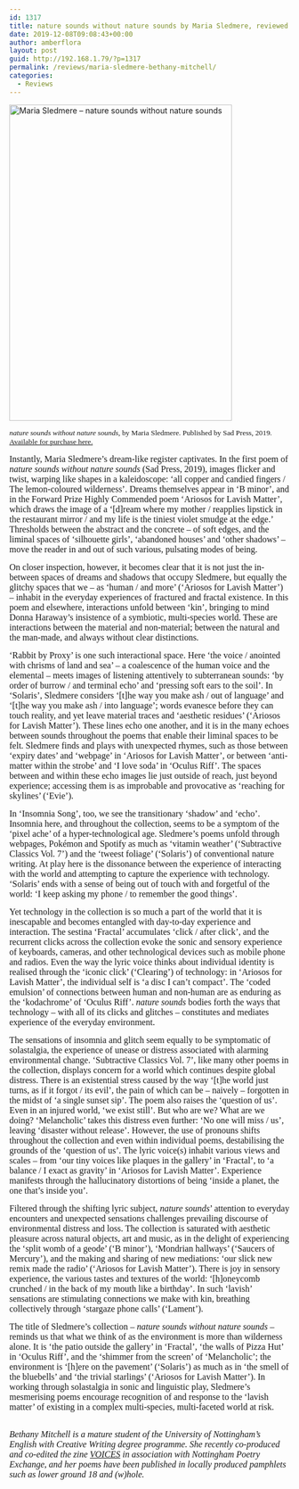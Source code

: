 ```yaml
---
id: 1317
title: nature sounds without nature sounds by Maria Sledmere, reviewed by Bethany Mitchell
date: 2019-12-08T09:08:43+00:00
author: amberflora
layout: post
guid: http://192.168.1.79/?p=1317
permalink: /reviews/maria-sledmere-bethany-mitchell/
categories:
  - Reviews
---
```

<img loading="lazy" class="aligncenter wp-image-1319" src="http://amberflora.com/wp-content/uploads/2019/12/61pXHVdYTJL.jpg" alt="Maria Sledmere – nature sounds without nature sounds" width="400" height="567" srcset="https://www.amberflora.com/wp-content/uploads/2019/12/61pXHVdYTJL.jpg 959w, https://www.amberflora.com/wp-content/uploads/2019/12/61pXHVdYTJL-212x300.jpg 212w, https://www.amberflora.com/wp-content/uploads/2019/12/61pXHVdYTJL-768x1089.jpg 768w, https://www.amberflora.com/wp-content/uploads/2019/12/61pXHVdYTJL-722x1024.jpg 722w" sizes="(max-width: 400px) 100vw, 400px" />

<span style="font-size: 10pt; font-family: georgia, palatino, serif;"><em>nature sounds without nature sounds</em>, by Maria Sledmere. Published by Sad Press, 2019. <a href="https://sadpresspoetry.com/our-books/">Available for purchase here.</a></span>

<span style="font-family: georgia, palatino, serif; font-size: 12pt;">Instantly, Maria Sledmere’s dream-like register captivates. In the first poem of <em>nature sounds without nature sounds</em> (Sad Press, 2019), images flicker and twist, warping like shapes in a kaleidoscope: ‘all copper and candied fingers / The lemon-coloured wilderness’. Dreams themselves appear in ‘B minor’, and in the Forward Prize Highly Commended poem ‘Ariosos for Lavish Matter’, which draws the image of a ‘[d]ream where my mother / reapplies lipstick in the restaurant mirror / and my life is the tiniest violet smudge at the edge.’ Thresholds between the abstract and the concrete – of soft edges, and the liminal spaces of ‘silhouette girls’, ‘abandoned houses’ and ‘other shadows’ – move the reader in and out of such various, pulsating modes of being.</span>

<span style="font-family: georgia, palatino, serif; font-size: 12pt;">On closer inspection, however, it becomes clear that it is not just the in-between spaces of dreams and shadows that occupy Sledmere, but equally the glitchy spaces that we – as ‘human / and more’ (‘Ariosos for Lavish Matter’) – inhabit in the everyday experiences of fractured and fractal existence. In this poem and elsewhere, interactions unfold between ‘kin’, bringing to mind Donna Haraway’s insistence of a symbiotic, multi-species world. These are interactions between the material and non-material; between the natural and the man-made, and always without clear distinctions.</span>

<span style="font-family: georgia, palatino, serif; font-size: 12pt;">‘Rabbit by Proxy’ is one such interactional space. Here ‘the voice / anointed with chrisms of land and sea’ – a coalescence of the human voice and the elemental – meets images of listening attentively to subterranean sounds: ‘by order of burrow / and terminal echo’ and ‘pressing soft ears to the soil’. In ‘Solaris’, Sledmere considers ‘[t]he way you make ash / out of language’ and ‘[t]he way you make ash / into language’; words evanesce before they can touch reality, and yet leave material traces and ‘aesthetic residues’ (‘Ariosos for Lavish Matter’). These lines echo one another, and it is in the many echoes between sounds throughout the poems that enable their liminal spaces to be felt. Sledmere finds and plays with unexpected rhymes, such as those between ‘expiry dates’ and ‘webpage’ in ‘Ariosos for Lavish Matter’, or between ‘anti-matter within the strobe’ and ‘I love soda’ in ‘Oculus Riff’. The spaces between and within these echo images lie just outside of reach, just beyond experience; accessing them is as improbable and provocative as ‘reaching for skylines’ (‘Evie’).</span>

<span style="font-family: georgia, palatino, serif; font-size: 12pt;">In ‘Insomnia Song’, too, we see the transitionary ‘shadow’ and ‘echo’. Insomnia here, and throughout the collection, seems to be a symptom of the ‘pixel ache’ of a hyper-technological age. Sledmere’s poems unfold through webpages, Pokémon and Spotify as much as ‘vitamin weather’ (‘Subtractive Classics Vol. 7’) and the ‘tweest foliage’ (‘Solaris’) of conventional nature writing. At play here is the dissonance between the experience of interacting with the world and attempting to capture the experience with technology. ‘Solaris’ ends with a sense of being out of touch with and forgetful of the world: ‘I keep asking my phone / to remember the good things’.</span>

<span style="font-family: georgia, palatino, serif; font-size: 12pt;">Yet technology in the collection is so much a part of the world that it is inescapable and becomes entangled with day-to-day experience and interaction. The sestina ‘Fractal’ accumulates ‘click / after click’, and the recurrent clicks across the collection evoke the sonic and sensory experience of keyboards, cameras, and other technological devices such as mobile phone and radios. Even the way the lyric voice thinks about individual identity is realised through the ‘iconic click’ (‘Clearing’) of technology: in ‘Ariosos for Lavish Matter’, the individual self is ‘a disc I can’t compact’. The ‘coded emulsion’ of connections between human and non-human are as enduring as the ‘kodachrome’ of ‘Oculus Riff’. <em>nature sounds</em> bodies forth the ways that technology – with all of its clicks and glitches – constitutes and mediates experience of the everyday environment.</span>

<span style="font-family: georgia, palatino, serif; font-size: 12pt;">The sensations of insomnia and glitch seem equally to be symptomatic of solastalgia, the experience of unease or distress associated with alarming environmental change. ‘Subtractive Classics Vol. 7’, like many other poems in the collection, displays concern for a world which continues despite global distress. There is an existential stress caused by the way ‘[t]he world just turns, as if it forgot / its evil’, the pain of which can be – naively – forgotten in the midst of ‘a single sunset sip’. The poem also raises the ‘question of us’. Even in an injured world, ‘we exist still’. But who are we? What are we doing? ‘Melancholic’ takes this distress even further: ‘No one will miss / us’, leaving ‘disaster without release’. However, the use of pronouns shifts throughout the collection and even within individual poems, destabilising the grounds of the ‘question of us’. The lyric voice(s) inhabit various views and scales – from ‘our tiny voices like plaques in the gallery’ in ‘Fractal’, to ‘a balance / I exact as gravity’ in ‘Ariosos for Lavish Matter’. Experience manifests through the hallucinatory distortions of being ‘inside a planet, the one that’s inside you’.</span>

<span style="font-family: georgia, palatino, serif; font-size: 12pt;">Filtered through the shifting lyric subject, <em>nature sounds</em>’ attention to everyday encounters and unexpected sensations challenges prevailing discourse of environmental distress and loss. The collection is saturated with aesthetic pleasure across natural objects, art and music, as in the delight of experiencing the ‘split womb of a geode’ (‘B minor’), ‘Mondrian hallways’ (‘Saucers of Mercury’), and the making and sharing of new mediations: ‘our slick new remix made the radio’ (‘Ariosos for Lavish Matter’). There is joy in sensory experience, the various tastes and textures of the world: ‘[h]oneycomb crunched / in the back of my mouth like a birthday’. In such ‘lavish’ sensations are stimulating connections we make with kin, breathing collectively through ‘stargaze phone calls’ (‘Lament’).</span>

<span style="font-family: georgia, palatino, serif; font-size: 12pt;">The title of Sledmere’s collection – <em>nature sounds without nature sounds</em> – reminds us that what we think of as the environment is more than wilderness alone. It is ‘the patio outside the gallery’ in ‘Fractal’, ‘the walls of Pizza Hut’ in ‘Oculus Riff’, and the ‘shimmer from the screen’ of ‘Melancholic’; the environment is ‘[h]ere on the pavement’ (‘Solaris’) as much as in ‘the smell of the bluebells’ and ‘the trivial starlings’ (‘Ariosos for Lavish Matter’). In working through solastalgia in sonic and linguistic play, Sledmere’s mesmerising poems encourage recognition of and response to the ‘lavish matter’ of existing in a complex multi-species, multi-faceted world at risk.</span>

<span style="font-family: georgia, palatino, serif; font-size: 12pt;"></span>  
<span style="font-family: georgia, palatino, serif; font-size: 12pt;"><em>Bethany Mitchell is a mature student of the University of Nottingham&#8217;s English with Creative Writing degree programme. She recently co-produced and co-edited the zine <a href="https://nottinghampoetryexchange.files.wordpress.com/2019/08/npe-voices-zine-final.pdf">VOICES</a> in association with Nottingham Poetry Exchange, and her poems have been published in locally produced pamphlets such as lower ground 18 and (w)hole.</em></span>